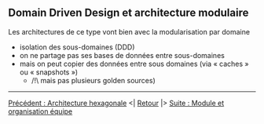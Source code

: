 ## Domain Driven Design et architecture modulaire

Les architectures de ce type vont bien avec la modularisation par domaine
- isolation des sous-domaines (DDD)
- on ne partage pas ses bases de données entre sous-domaines 
- mais on peut copier des données entre sous domaines (via « caches » ou « snapshots »)
  - /!\ mais pas plusieurs golden sources) 
  
---
[Précédent : Architecture hexagonale](./rappel-architecture-hexagonale.md)
<| [Retour](https://github.com/edouard-gv/ddd-java9) 
|> [Suite : Module et organisation équipe](./rappel-organisation-modulaire.md)
